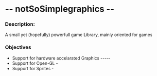 
# --   notSoSimplegraphics --

### Description:
A small yet (hopefully) powerfull game Library, mainly oriented for games

### Objectives
- Support for hardware accelarated Graphics -----
- Support for Open-GL -
- Support for Sprites - 